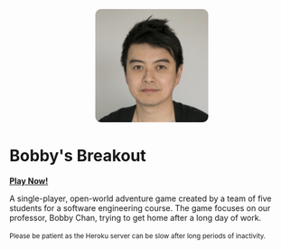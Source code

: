 <style>
  img {
    border-radius: 10px;
    -webkit-filter: grayscale(20%);
    filter: grayscale(20%);
  }
</style>
<p align=center><img src="public/assets/bobby.jpg" height="200" width="200"></p>

# Bobby's Breakout

<a href="https://bobby-breakout.herokuapp.com"><b>Play Now!</b></a>

A single-player, open-world adventure game created by a team of five students for a software engineering course. The game focuses on our professor, Bobby Chan, trying to get home after a long day of work.

<small>Please be patient as the Heroku server can be slow after long periods of inactivity.</small>
